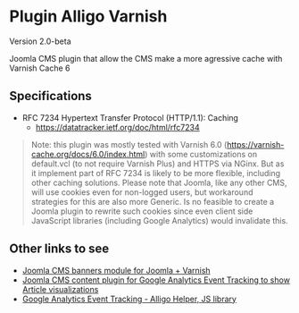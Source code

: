 # Plugin Alligo Varnish
Version 2.0-beta

Joomla CMS plugin that allow the CMS make a more agressive cache with Varnish Cache 6

## Specifications

- RFC 7234 Hypertext Transfer Protocol (HTTP/1.1): Caching
  - <https://datatracker.ietf.org/doc/html/rfc7234>

> Note: this plugin was mostly tested with Varnish 6.0
(<https://varnish-cache.org/docs/6.0/index.html>) with some customizations
on default.vcl (to not require Varnish Plus) and HTTPS via NGinx.
But as it implement part of RFC 7234 is likely to be more flexible,
including other caching solutions. Please note that Joomla, like any other
CMS, will use cookies even for non-logged users, but workaround strategies
for this are also more Generic. Is no feasible to create a Joomla plugin to
rewrite such cookies since even client side JavaScript libraries (including
Google Analytics) would invalidate this.

## Other links to see
- [Joomla CMS banners module for Joomla + Varnish](https://github.com/alligo/mod_banners4varnish)
- [Joomla CMS content plugin for Google Analytics Event Tracking to show Article visualizations](https://github.com/alligo/plg_content_google-analytics-event-tracking)
- [Google Analytics Event Tracking - Alligo Helper, JS library](https://github.com/alligo/google-analytics-event-tracking)
